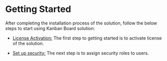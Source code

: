 # Getting Started

After completing the installation process of the solution, follow the below steps to start using Kanban Board solution:

* [License Activation:](https://docs.inogic.com/kanban-board/getting-started/license-activation) The first step to getting started is to activate license of the solution.
*   [Set up security:](https://docs.inogic.com/kanban-board/getting-started/set-up-security) The next step is to assign security roles to users.

    [\
    ](https://docs.inogic.com/attach2dynamics/installation/install-from-website)
